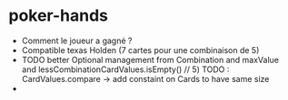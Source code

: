 # poker-hands

- Comment le joueur a gagné ?
- Compatible texas Holden (7 cartes pour une combinaison de 5)
- 
  TODO better Optional<Comparable> management from Combination and maxValue and lessCombinationCardValues.isEmpty()
  // 5) TODO : CardValues.compare -> add constaint on Cards to have same size
- 